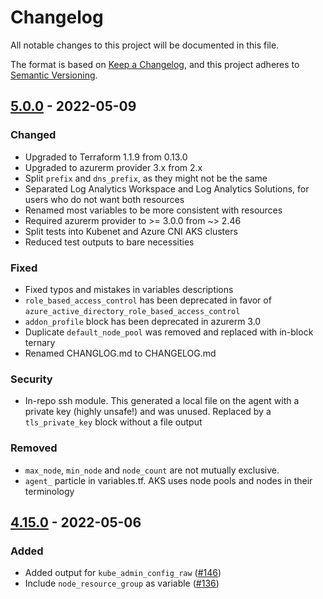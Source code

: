 # Changelog
All notable changes to this project will be documented in this file.

The format is based on [Keep a Changelog](https://keepachangelog.com/en/1.0.0/),
and this project adheres to [Semantic Versioning](https://semver.org/spec/v2.0.0.html).

## [5.0.0] - 2022-05-09

### Changed
- Upgraded to Terraform 1.1.9 from 0.13.0
- Upgraded to azurerm provider 3.x from 2.x
- Split `prefix` and `dns_prefix`, as they might not be the same
- Separated Log Analytics Workspace and Log Analytics Solutions, for users who do not want both resources
- Renamed most variables to be more consistent with resources
- Required azurerm provider to >= 3.0.0 from ~> 2.46
- Split tests into Kubenet and Azure CNI AKS clusters
- Reduced test outputs to bare necessities
  
### Fixed
- Fixed typos and mistakes in variables descriptions
- `role_based_access_control` has been deprecated in favor of `azure_active_directory_role_based_access_control`
- `addon_profile` block has been deprecated in azurerm 3.0
- Duplicate `default_node_pool` was removed and replaced with in-block ternary
- Renamed CHANGLOG.md to CHANGELOG.md

### Security
- In-repo ssh module. This generated a local file on the agent with a private key (highly unsafe!) and was unused. Replaced by a `tls_private_key` block without a file output

### Removed
- `max_node`, `min_node` and `node_count` are not mutually exclusive.
- `agent_` particle in variables.tf. AKS uses node pools and nodes in their terminology

## [4.15.0] - 2022-05-06
### Added
- Added output for `kube_admin_config_raw` ([#146](https://github.com/Azure/terraform-azurerm-aks/pull/146))
- Include `node_resource_group` as variable ([#136](https://github.com/Azure/terraform-azurerm-aks/pull/136))


[5.0.0]:https://github.com/Azure/terraform-azurerm-aks/releases/tag/5.0.0
[4.15.0]:https://github.com/Azure/terraform-azurerm-aks/releases/tag/4.15.0